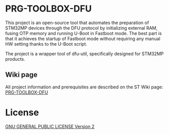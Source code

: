 # PRG-TOOLBOX-DFU

This project is an open-source tool that automates the preparation of STM32MP devices through the DFU protocol by initializing external RAM, fusing OTP memory and running U-Boot in Fastboot mode. 
The best part is that it achieves the startup of Fastboot mode without requiring any manual HW setting thanks to the U-Boot script.

The project is a wrapper tool of dfu-util, specifically designed for STM32MP products.

## Wiki page

All project information and prerequisites are described on the ST Wiki page:
[PRG-TOOLBOX-DFU](https://wiki.st.com/stm32mpu/wiki/PRG-TOOLBOX-DFU)


# License

[GNU GENERAL PUBLIC LICENSE Version 2](https://www.gnu.org/licenses/old-licenses/gpl-2.0.html)

